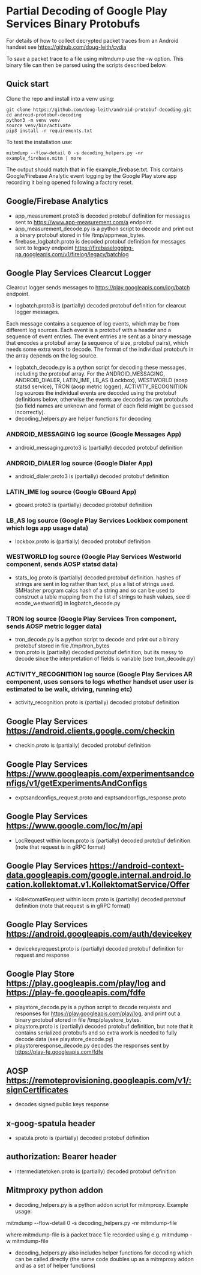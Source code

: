# Partial Decoding of Google Play Services Binary Protobufs

For details of how to collect decrypted packet traces from an Android handset see https://github.com/doug-leith/cydia

To save a packet trace to a file using mitmdump use the -w option.  This binary file can then be parsed using the scripts described below.

## Quick start

Clone the repo and install into a venv using:

```shell
git clone https://github.com/doug-leith/android-protobuf-decoding.git
cd android-protobuf-decoding
python3 -m venv venv
source venv/bin/activate
pip3 install -r requirements.txt
```

To test the installation use:

```shell
mitmdump --flow-detail 0 -s decoding_helpers.py -nr example_firebase.mitm | more
```

The output should match that in file example_firebase.txt.  This contains Google/Firebase Analytic event logging by the Google Play store app recording it being opened following a factory reset.

## Google/Firebase Analytics

- app_measurement.proto3 is decoded protobuf definition for messages sent to https://www.app-measurement.com/a endpoint.
- app_measurement_decode.py is a python script to decode and print out a binary protobuf stored in file /tmp/appmeas_bytes.
- firebase_logbatch.proto is decoded protobuf definition for messages sent to legacy endpoint https://firebaselogging-pa.googleapis.com/v1/firelog/legacy/batchlog

## Google Play Services Clearcut Logger
Clearcut logger sends messages to https://play.googleapis.com/log/batch endpoint.

- logbatch.proto3 is (partially) decoded protobuf definition for clearcut logger messages.  

Each message contains a sequence of log events, which may be from different log sources.  Each event is a protobuf with a header and a sequence of event entries.   The event entries are sent as a binary message that encodes a protobuf array (a sequence of size, protobuf pairs), which needs some extra work to decode.  The format of the individual protobufs in the array depends on the log source. 

- logbatch_decode.py is a python script for decoding these messages, including the protobuf array.  For the ANDROID_MESSAGING, ANDROID_DIALER, LATIN_IME, LB_AS (Lockbox), WESTWORLD (aosp statsd service), TRON (aosp metric logger), ACTIVITY_RECOGNITION log sources the individual events are decoded using the protobuf definitions below, otherwise the events are decoded as raw protobufs (so field names are unknown and format of each field might be guessed incorrectly).
- decoding_helpers.py are helper functions for decoding

### ANDROID_MESSAGING log source (Google Messages App)

- android_messaging.proto3 is (partially) decoded protobuf definition

### ANDROID_DIALER log source (Google Dialer App)

- android_dialer.proto3 is (partially) decoded protobuf definition

### LATIN_IME log source (Google GBoard App)

- gboard.proto3 is (partially) decoded protobuf definition

### LB_AS log source (Google Play Services Lockbox component which logs app usage data)

- lockbox.proto is (partially) decoded protobuf definition

### WESTWORLD log source (Google Play Services Westworld component, sends AOSP statsd data)

- stats_log.proto is (partially) decoded protobuf definition.  hashes of strings are sent in log rather than text, plus a list of strings used.  SMHasher program calcs hash of a string and so can be used to construct a table mapping from the list of strings to hash values, see d ecode_westworld() in logbatch_decode.py

### TRON log source (Google Play Services Tron component, sends AOSP metric logger data)

- tron_decode.py is a python script to decode and print out a binary protobuf stored in file /tmp/tron_bytes
- tron.proto is (partially) decoded protobuf definition, but its messy to decode since the interpretation of fields is variable (see tron_decode.py)

### ACTIVITY_RECOGNITION log source (Google Play Services AR component, uses sensors to logs whether handset user user is estimated to be walk, driving, running etc)

- activity_recognition.proto is (partially) decoded protobuf definition

## Google Play Services https://android.clients.google.com/checkin

- checkin.proto is (partially) decoded protobuf definition

## Google Play Services https://www.googleapis.com/experimentsandconfigs/v1/getExperimentsAndConfigs

- exptsandconfigs_request.proto and exptsandconfigs_response.proto

## Google Play Services https://www.google.com/loc/m/api

- LocRequest within locm.proto is (partially) decoded protobuf definition (note that request is in gRPC format)

## Google Play Services https://android-context-data.googleapis.com/google.internal.android.location.kollektomat.v1.KollektomatService/Offer

- KollektomatRequest within locm.proto is (partially) decoded protobuf definition (note that request is in gRPC format)

## Google Play Services https://android.googleapis.com/auth/devicekey

- devicekeyrequest.proto is (partially) decoded protobuf definition for request and response

## Google Play Store https://play.googleapis.com/play/log and https://play-fe.googleapis.com/fdfe

- playstore_decode.py is a python script to decode requests and responses for https://play.googleapis.com/play/log, and print out a binary protobuf stored in file /tmp/playstore_bytes.
- playstore.proto is (partially) decoded protobuf definition, but note that it contains serialized protobufs and so extra work is needed to fully decode data (see playstore_decode.py)
- playstoreresponse_decode.py decodes the responses sent by https://play-fe.googleapis.com/fdfe

## AOSP https://remoteprovisioning.googleapis.com/v1/:signCertificates

- decodes signed public keys response

## x-goog-spatula header

- spatula.proto is (partially) decoded protobuf definition

## authorization: Bearer header

- intermediatetoken.proto is (partially) decoded protobuf definition

## Mitmproxy python addon

- decoding_helpers.py is a python addon script for mitmproxy.  Example usage:

mitmdump --flow-detail 0 -s decoding_helpers.py -nr mitmdump-file

where mitmdump-file is a packet trace file recorded using e.g. mitmdump -w mitmdump-file

- decoding_helpers.py also includes helper functions for decoding which can be called directly (the same code doubles up as a mitmproxy addon and as a set of helper functions)
